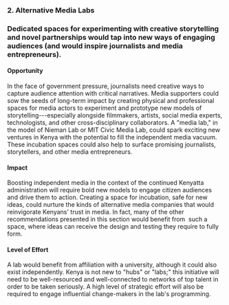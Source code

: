 ### 2. Alternative Media Labs

### Dedicated spaces for experimenting with creative storytelling and novel partnerships would tap into new ways of engaging audiences (and would inspire journalists and media entrepreneurs).

#### Opportunity

In the face of government pressure, journalists need creative ways to capture audience attention with critical narratives. Media supporters could sow the seeds of long-term impact by creating physical and professional spaces for media actors to experiment and prototype new models of storytelling---especially alongside filmmakers, artists, social media experts, technologists, and other cross-disciplinary collaborators. A "media lab," in the model of Nieman Lab or MIT Civic Media Lab, could spark exciting new ventures in Kenya with the potential to fill the independent media vacuum. These incubation spaces could also help to surface promising journalists, storytellers, and other media entrepreneurs.  

#### Impact

Boosting independent media in the context of the continued Kenyatta administration will require bold new models to engage citizen audiences and drive them to action. Creating a space for incubation, safe for new ideas, could nurture the kinds of alternative media companies that would reinvigorate Kenyans' trust in media. In fact, many of the other recommendations presented in this section would benefit from  such a space, where ideas can receive the design and testing they require to fully form.

#### Level of Effort

A lab would benefit from affiliation with a university, although it could also exist independently. Kenya is not new to "hubs" or "labs;" this initiative will need to be well-resourced and well-connected to networks of top talent in order to be taken seriously. A high level of strategic effort will also be required to engage influential change-makers in the lab's programming.
